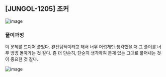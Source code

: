 ## [JUNGOL-1205] 조커

![image](https://user-images.githubusercontent.com/22045163/111467327-a8e6a080-8767-11eb-9a9e-f072495bdca3.png)

### 풀이과정

이 문제를 드디어 풀었다. 완전탐색이라고 해서 너무 어렵게만 생각했을 때 그 풀이를 너무 빙빙 돌아가는 것 같다. 좀 더 단순히, 단순히 생각하여 문제 있는 그대로 풀어내는 것이 중요한 것 같다.

![image](https://user-images.githubusercontent.com/22045163/111467365-b439cc00-8767-11eb-8e34-c407ef175e88.png)
